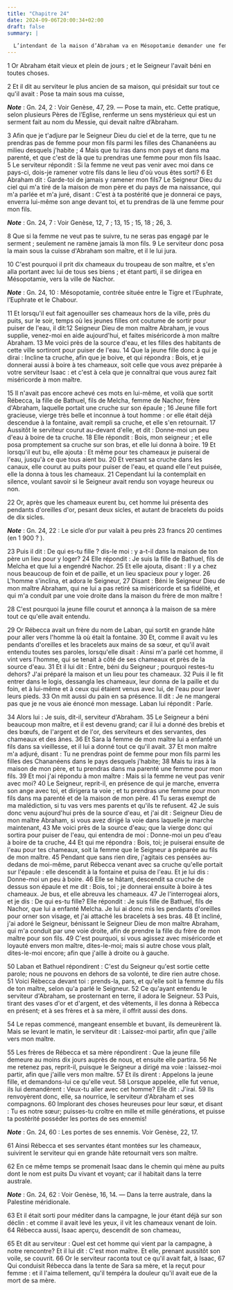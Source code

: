 ```yaml
---
title: "Chapitre 24"
date: 2024-09-06T20:00:34+02:00
draft: false
summary: |
  
  L’intendant de la maison d’Abraham va en Mésopotamie demander une femme pour Isaac ; il obtient Rébecca.
---
```



1 Or Abraham était vieux et plein de jours ; et le Seigneur l'avait béni en toutes choses.


2 Et il dit au serviteur le plus ancien de sa maison, qui présidait sur tout ce qu'il avait : Pose ta main sous ma cuisse,

***Note*** :  Gn. 24, 2 : Voir Genèse, 47, 29. ― Pose ta main, etc. Cette pratique, selon plusieurs Pères de l’Eglise, renferme un sens mystérieux qui est un serment fait au nom du Messie, qui devait naître d’Abraham.

3 Afin que je t'adjure par le Seigneur Dieu du ciel et de la terre, que tu ne prendras pas de femme pour mon fils parmi les filles des Chananéens au milieu desquels j'habite ; 4 Mais que tu iras dans mon pays et dans ma parenté, et que c'est de là que tu prendras une femme pour mon fils Isaac. 5 Le serviteur répondit : Si la femme ne veut pas venir avec moi dans ce pays-ci, dois-je ramener votre fils dans le lieu d'où vous êtes sorti? 6 Et Abraham dit : Garde-toi de jamais y ramener mon fils7 Le Seigneur Dieu du ciel qui m'a tiré de la maison de mon père et du pays de ma naissance, qui m'a parlée et m'a juré, disant : C'est à ta postérité que je donnerai ce pays, enverra lui-même son ange devant toi, et tu prendras de là une femme pour mon fils.

***Note*** :  Gn. 24, 7 : Voir Genèse, 12, 7 ; 13, 15 ; 15, 18 ; 26, 3.

8 Que si la femme ne veut pas te suivre, tu ne seras pas engagé par le serment ; seulement ne ramène jamais là mon fils. 9 Le serviteur donc posa la main sous la cuisse d'Abraham son maître, et il le lui jura.


10 C'est pourquoi il prit dix chameaux du troupeau de son maître, et s'en alla portant avec lui de tous ses biens ; et étant parti, il se dirigea en Mésopotamie, vers la ville de Nachor.

***Note*** :  Gn. 24, 10 : Mésopotamie, contrée située entre le Tigre et l’Euphrate, l’Euphrate et le Chabour.

11 Et lorsqu'il eut fait agenouiller ses chameaux hors de la ville, près du puits, sur le soir, temps où les jeunes filles ont coutume de sortir pour puiser de l'eau, il dit:12 Seigneur Dieu de mon maître Abraham, je vous supplie, venez-moi en aide aujourd'hui, et faites miséricorde à mon maître Abraham. 13 Me voici près de la source d'eau, et les filles des habitants de cette ville sortiront pour puiser de l'eau. 14 Que la jeune fille donc à qui je dirai : Incline ta cruche, afin que je boive, et qui répondra : Bois, et je donnerai aussi à boire à tes chameaux, soit celle que vous avez préparée à votre serviteur Isaac : et c'est à cela que je connaîtrai que vous aurez fait miséricorde à mon maître.


15 Il n'avait pas encore achevé ces mots en lui-même, et voilà que sortit Rébecca, la fille de Bathuel, fils de Melcha, femme de Nachor, frère d'Abraham, laquelle portait une cruche sur son épaule ; 16 Jeune fille fort gracieuse, vierge très belle et inconnue à tout homme : or elle était déjà descendue à la fontaine, avait rempli sa cruche, et elle s'en retournait. 17 Aussitôt le serviteur courut au-devant d'elle, et dit : Donne-moi un peu d'eau à boire de ta cruche. 18 Elle répondit : Bois, mon seigneur ; et elle posa promptement sa cruche sur son bras, et elle lui donna à boire. 19 Et lorsqu'il eut bu, elle ajouta : Et même pour tes chameaux je puiserai de l'eau, jusqu'à ce que tous aient bu. 20 Et versant sa cruche dans les canaux, elle courut au puits pour puiser de l'eau, et quand elle l'eut puisée, elle la donna à tous les chameaux. 21 Cependant lui la contemplait en silence, voulant savoir si le Seigneur avait rendu son voyage heureux ou non.


22 Or, après que les chameaux eurent bu, cet homme lui présenta des pendants d'oreilles d'or, pesant deux sicles, et autant de bracelets du poids de dix sicles.

***Note*** :  Gn. 24, 22 : Le sicle d’or pur valait à peu près 23 francs 20 centimes (en 1 900 ? ).

23 Puis il dit : De qui es-tu fille ? dis-le moi : y a-t-il dans la maison de ton père un lieu pour y loger? 24 Elle répondit : Je suis la fille de Bathuel, fils de Melcha et que lui a engendré Nachor. 25 Et elle ajouta, disant : Il y a chez nous beaucoup de foin et de paille, et un lieu spacieux pour y loger. 26 L'homme s'inclina, et adora le Seigneur, 27 Disant : Béni le Seigneur Dieu de mon maître Abraham, qui ne lui a pas retiré sa miséricorde et sa fidélité, et qui m'a conduit par une voie droite dans la maison du frère de mon maître !


28 C'est pourquoi la jeune fille courut et annonça à la maison de sa mère tout ce qu'elle avait entendu.


29 Or Rébecca avait un frère du nom de Laban, qui sortit en grande hâte pour aller vers l'homme là où était la fontaine. 30 Et, comme il avait vu les pendants d'oreilles et les bracelets aux mains de sa sœur, et qu'il avait entendu toutes ses paroles, lorsqu'elle disait : Ainsi m'a parlé cet homme, il vint vers l'homme, qui se tenait à côté de ses chameaux et près de la source d'eau. 31 Et il lui dit : Entre, béni du Seigneur ; pourquoi restes-tu dehors? J'ai préparé la maison et un lieu pour tes chameaux. 32 Puis il le fit entrer dans le logis, dessangla les chameaux, leur donna de la paille et du foin, et à lui-même et à ceux qui étaient venus avec lui, de l'eau pour laver leurs pieds. 33 On mit aussi du pain en sa présence. Il dit : Je ne mangerai pas que je ne vous aie énoncé mon message. Laban lui répondit : Parle.


34 Alors lui : Je suis, dit-il, serviteur d'Abraham. 35 Le Seigneur a béni beaucoup mon maître, et il est devenu grand; car il lui a donné des brebis et des bœufs, de l'argent et de l'or, des serviteurs et des servantes, des chameaux et des ânes. 36 Et Sara la femme de mon maître lui a enfanté un fils dans sa vieillesse, et il lui a donné tout ce qu'il avait. 37 Et mon maître m'a adjuré, disant : Tu ne prendras point de femme pour mon fils parmi les filles des Chananéens dans le pays desquels j'habite; 38 Mais tu iras à la maison de mon père, et tu prendras dans ma parenté une femme pour mon fils. 39 Et moi j'ai répondu à mon maître : Mais si la femme ne veut pas venir avec moi? 40 Le Seigneur, reprit-il, en présence de qui je marche, enverra son ange avec toi, et dirigera ta voie ; et tu prendras une femme pour mon fils dans ma parenté et de la maison de mon père. 41 Tu seras exempt de ma malédiction, si tu vas vers mes parents et qu'ils te refusent. 42 Je suis donc venu aujourd'hui près de la source d'eau, et j'ai
dit : Seigneur Dieu de mon maître Abraham, si vous avez dirigé la voie dans laquelle je marche maintenant, 43 Me voici près de la source d'eau; que la vierge donc qui sortira pour puiser de l'eau, qui entendra de moi : Donne-moi un peu d'eau à boire de ta cruche, 44 Et qui me répondra : Bois, toi; je puiserai ensuite de l'eau pour tes chameaux, soit la femme que le Seigneur a préparée au fils de mon maître. 45 Pendant que sans rien dire, j'agitais ces pensées au-dedans de moi-même, parut Rébecca venant avec sa cruche qu'elle portait sur l'épaule : elle descendit à la fontaine et puisa de l'eau. Et je lui dis : Donne-moi un peu à boire. 46 Elle se hâtant, descendit sa cruche de dessus son épaule et me dit : Bois, toi ; je donnerai ensuite à boire à tes chameaux. Je bus, et elle abreuva les chameaux. 47 Je l'interrogeai alors, et je dis : De qui es-tu fille? Elle répondit : Je suis fille de Bathuel, fils de Nachor, que lui a enfanté Melcha. Je lui ai donc mis les pendants d'oreilles pour orner son visage, et j'ai
attaché les bracelets à ses bras. 48 Et incliné, j'ai adoré le Seigneur, bénissant le Seigneur Dieu de mon maître Abraham, qui m'a conduit par une voie droite, afin de prendre la fille du frère de mon maître pour son fils. 49 C'est pourquoi, si vous agissez avec miséricorde et loyauté envers mon maître, dites-le-moi; mais si autre chose vous plaît, dites-le-moi encore; afin que j'aille à droite ou à gauche.


50 Laban et Bathuel répondirent : C'est du Seigneur qu'est sortie cette parole; nous ne pouvons en dehors de sa volonté, te dire rien autre chose. 51 Voici Rébecca devant toi : prends-la, pars, et qu'elle soit la femme du fils de ton maître, selon qu'a parlé le Seigneur. 52 Ce qu'ayant entendu le serviteur d'Abraham, se prosternant en terre, il adora le Seigneur. 53 Puis, tirant des vases d'or et d'argent, et des vêtements, il les donna à Rébecca en présent; et à ses frères et à sa mère, il offrit aussi des dons.

54 Le repas commencé, mangeant ensemble et buvant, ils demeurèrent là. Mais se levant le matin, le serviteur dit : Laissez-moi partir, afin que j'aille vers mon maître.


55 Les frères de Rébecca et sa mère répondirent : Que la jeune fille demeure au moins dix jours auprès de nous, et ensuite elle partira. 56 Ne me retenez pas, reprit-il, puisque le Seigneur a dirigé ma voie : laissez-moi partir, afin que j'aille vers mon maître. 57 Et ils dirent : Appelons la jeune fille, et demandons-lui ce qu'elle veut. 58 Lorsque appelée, elle fut venue, ils lui demandèrent : Veux-tu aller avec cet homme? Elle dit : J'irai. 59 Ils renvoyèrent donc, elle, sa nourrice, le serviteur d'Abraham et ses compagnons. 60 Implorant des choses heureuses pour leur sœur, et disant : Tu es notre sœur; puisses-tu croître en mille et mille générations, et puisse ta postérité posséder les portes de ses ennemis!

***Note*** :  Gn. 24, 60 : Les portes de ses ennemis. Voir Genèse, 22, 17.

61 Ainsi Rébecca et ses servantes étant montées sur les chameaux, suivirent le serviteur qui en grande hâte retournait vers son maître.


62 En ce même temps se promenait Isaac dans le chemin qui mène au puits dont le nom est puits Du vivant et voyant; car il habitait dans la terre australe.

***Note*** :  Gn. 24, 62 : Voir Genèse, 16, 14. ― Dans la terre australe, dans la Palestine méridionale.

63 Et il était sorti pour méditer dans la campagne, le jour étant déjà sur son déclin : et comme il avait levé les yeux, il vit les chameaux venant de loin. 64 Rébecca aussi, Isaac aperçu, descendit de son chameau,


65 Et dit au serviteur : Quel est cet homme qui vient par la campagne, à notre rencontre? Et il lui dit : C'est mon maître. Et elle, prenant aussitôt son voile, se couvrit. 66 Or le serviteur raconta tout ce qu'il avait fait, à Isaac, 67 Qui conduisit Rébecca dans la tente de Sara sa mère, et la reçut pour femme : et il l'aima tellement, qu'il tempéra la douleur qu'il avait eue de la mort de sa mère.


